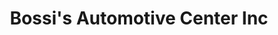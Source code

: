 ---
title: "Bossi's Automotive Center Inc"
url: /winchester/bossis-automotive-center-inc/
shop: car repair
---